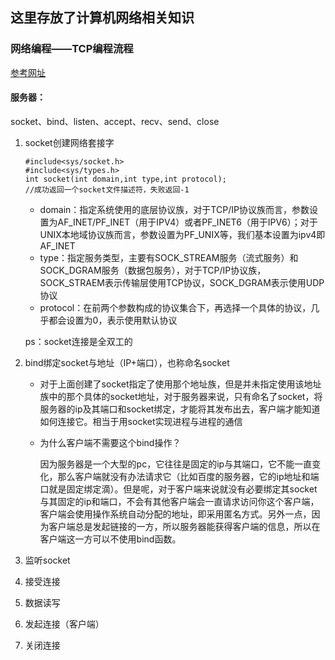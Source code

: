 ## 这里存放了计算机网络相关知识

### 网络编程——TCP编程流程
[参考网址](https://blog.csdn.net/Eunice_fan1207/article/details/83903148)

#### 服务器：
socket、bind、listen、accept、recv、send、close

1. socket创建网络套接字
    ```
    #include<sys/socket.h>
    #include<sys/types.h>
    int socket(int domain,int type,int protocol);
    //成功返回一个socket文件描述符，失败返回-1
    ```
    - domain：指定系统使用的底层协议族，对于TCP/IP协议族而言，参数设置为AF_INET/PF_INET（用于IPV4）或者PF_INET6（用于IPV6）；对于UNIX本地域协议族而言，参数设置为PF_UNIX等，我们基本设置为ipv4即AF_INET
    - type：指定服务类型，主要有SOCK_STREAM服务（流式服务）和SOCK_DGRAM服务（数据包服务），对于TCP/IP协议族，SOCK_STRAEM表示传输层使用TCP协议，SOCK_DGRAM表示使用UDP协议
    - protocol：在前两个参数构成的协议集合下，再选择一个具体的协议，几乎都会设置为0，表示使用默认协议

    ps：socket连接是全双工的
2. bind绑定socket与地址（IP+端口），也称命名socket
    - 对于上面创建了socket指定了使用那个地址族，但是并未指定使用该地址族中的那个具体的socket地址，对于服务器来说，只有命名了socket，将服务器的ip及其端口和socket绑定，才能将其发布出去，客户端才能知道如何连接它。相当于用socket实现进程与进程的通信
    - 为什么客户端不需要这个bind操作？
        
        因为服务器是一个大型的pc，它往往是固定的ip与其端口，它不能一直变化，那么客户端就没有办法请求它（比如百度的服务器，它的ip地址和端口就是固定绑定滴）。但是呢，对于客户端来说就没有必要绑定其socket与其固定的ip和端口，不会有其他客户端会一直请求访问你这个客户端，客户端会使用操作系统自动分配的地址，即采用匿名方式。另外一点，因为客户端总是发起链接的一方，所以服务器能获得客户端的信息，所以在客户端这一方可以不使用bind函数。
3. 监听socket
4. 接受连接
5. 数据读写
6. 发起连接（客户端）
7. 关闭连接